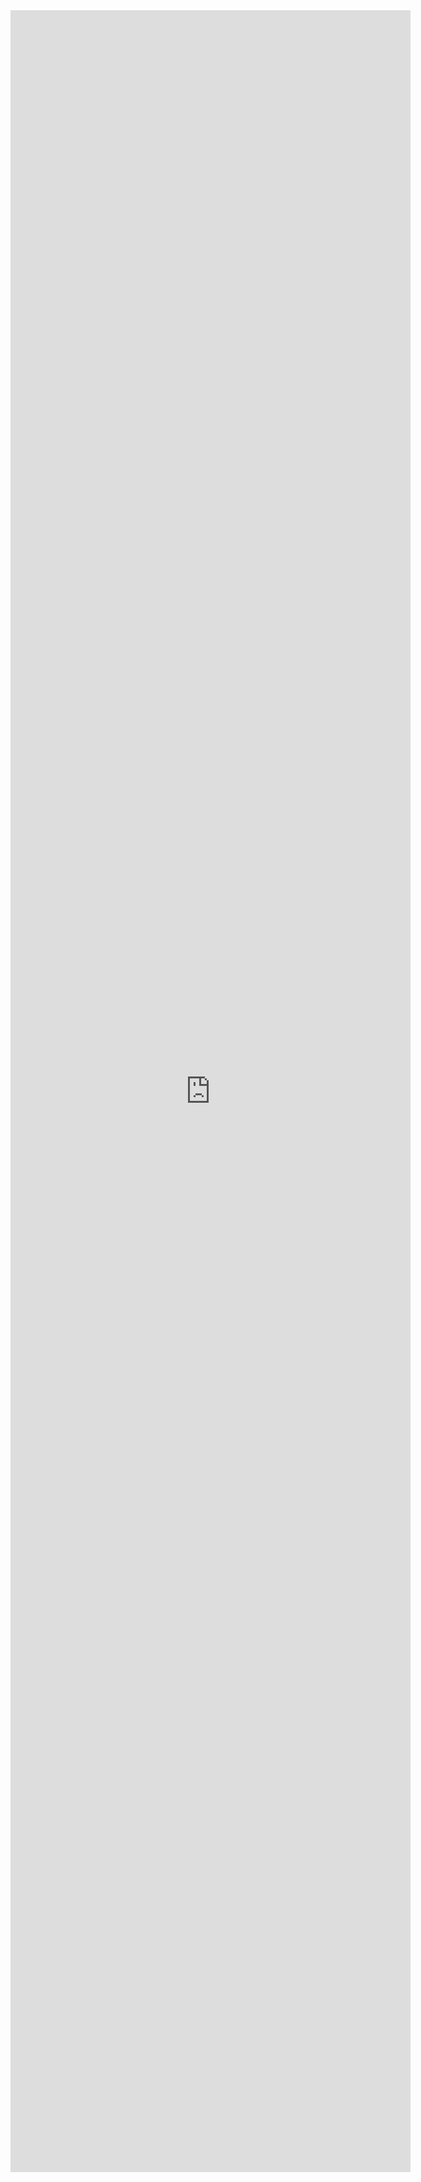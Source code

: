 <iframe src="https://docs.google.com/forms/d/e/1FAIpQLSeQzeEhPpkNDu8meGH9qWIkpZb1JC9YMucZUgM7mI3SYOQ23w/viewform?embedded=true" width="640" height="3459" frameborder="0" marginheight="0" marginwidth="0">Loading…</iframe>
